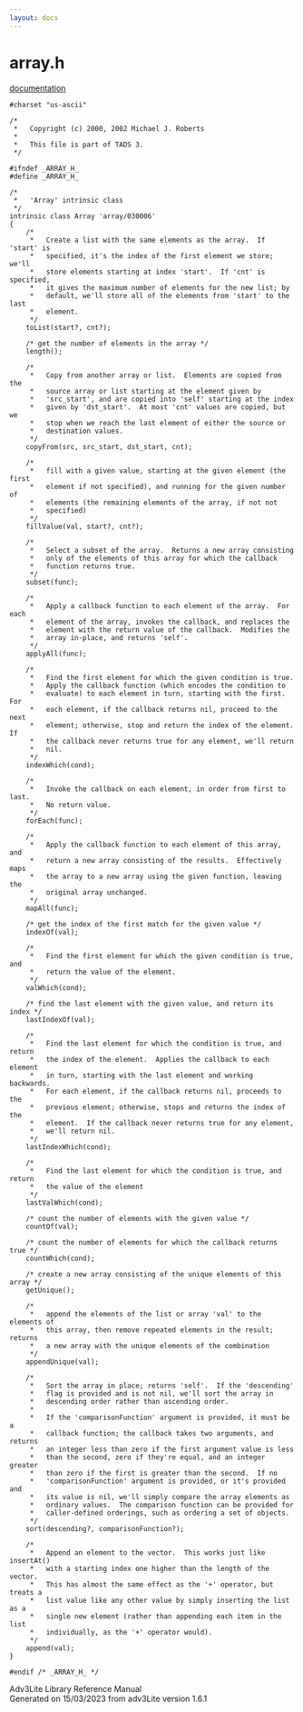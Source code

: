 ```yaml
---
layout: docs
---
```

# array.h

[documentation](../file/array.h.html)

    #charset "us-ascii"

    /* 
     *   Copyright (c) 2000, 2002 Michael J. Roberts
     *   
     *   This file is part of TADS 3.  
     */

    #ifndef _ARRAY_H_
    #define _ARRAY_H_

    /*
     *   'Array' intrinsic class
     */
    intrinsic class Array 'array/030006'
    {
        /* 
         *   Create a list with the same elements as the array.  If 'start' is
         *   specified, it's the index of the first element we store; we'll
         *   store elements starting at index 'start'.  If 'cnt' is specified,
         *   it gives the maximum number of elements for the new list; by
         *   default, we'll store all of the elements from 'start' to the last
         *   element.  
         */
        toList(start?, cnt?);

        /* get the number of elements in the array */
        length();

        /* 
         *   Copy from another array or list.  Elements are copied from the
         *   source array or list starting at the element given by
         *   'src_start', and are copied into 'self' starting at the index
         *   given by 'dst_start'.  At most 'cnt' values are copied, but we
         *   stop when we reach the last element of either the source or
         *   destination values.  
         */
        copyFrom(src, src_start, dst_start, cnt);

        /* 
         *   fill with a given value, starting at the given element (the first
         *   element if not specified), and running for the given number of
         *   elements (the remaining elements of the array, if not not
         *   specified) 
         */
        fillValue(val, start?, cnt?);

        /*
         *   Select a subset of the array.  Returns a new array consisting
         *   only of the elements of this array for which the callback
         *   function returns true.  
         */
        subset(func);

        /*
         *   Apply a callback function to each element of the array.  For each
         *   element of the array, invokes the callback, and replaces the
         *   element with the return value of the callback.  Modifies the
         *   array in-place, and returns 'self'. 
         */
        applyAll(func);

        /* 
         *   Find the first element for which the given condition is true.
         *   Apply the callback function (which encodes the condition to
         *   evaluate) to each element in turn, starting with the first.  For
         *   each element, if the callback returns nil, proceed to the next
         *   element; otherwise, stop and return the index of the element.  If
         *   the callback never returns true for any element, we'll return
         *   nil.  
         */
        indexWhich(cond);

        /* 
         *   Invoke the callback on each element, in order from first to last.
         *   No return value.  
         */
        forEach(func);

        /*
         *   Apply the callback function to each element of this array, and
         *   return a new array consisting of the results.  Effectively maps
         *   the array to a new array using the given function, leaving the
         *   original array unchanged.  
         */
        mapAll(func);

        /* get the index of the first match for the given value */
        indexOf(val);

        /* 
         *   Find the first element for which the given condition is true, and
         *   return the value of the element.  
         */
        valWhich(cond);

        /* find the last element with the given value, and return its index */
        lastIndexOf(val);

        /* 
         *   Find the last element for which the condition is true, and return
         *   the index of the element.  Applies the callback to each element
         *   in turn, starting with the last element and working backwards.
         *   For each element, if the callback returns nil, proceeds to the
         *   previous element; otherwise, stops and returns the index of the
         *   element.  If the callback never returns true for any element,
         *   we'll return nil.  
         */
        lastIndexWhich(cond);

        /* 
         *   Find the last element for which the condition is true, and return
         *   the value of the element 
         */
        lastValWhich(cond);

        /* count the number of elements with the given value */
        countOf(val);

        /* count the number of elements for which the callback returns true */
        countWhich(cond);

        /* create a new array consisting of the unique elements of this array */
        getUnique();

        /*
         *   append the elements of the list or array 'val' to the elements of
         *   this array, then remove repeated elements in the result; returns
         *   a new array with the unique elements of the combination 
         */
        appendUnique(val);

        /* 
         *   Sort the array in place; returns 'self'.  If the 'descending'
         *   flag is provided and is not nil, we'll sort the array in
         *   descending order rather than ascending order.
         *   
         *   If the 'comparisonFunction' argument is provided, it must be a
         *   callback function; the callback takes two arguments, and returns
         *   an integer less than zero if the first argument value is less
         *   than the second, zero if they're equal, and an integer greater
         *   than zero if the first is greater than the second.  If no
         *   'comparisonFunction' argument is provided, or it's provided and
         *   its value is nil, we'll simply compare the array elements as
         *   ordinary values.  The comparison function can be provided for
         *   caller-defined orderings, such as ordering a set of objects.  
         */
        sort(descending?, comparisonFunction?);

        /* 
         *   Append an element to the vector.  This works just like insertAt()
         *   with a starting index one higher than the length of the vector.
         *   This has almost the same effect as the '+' operator, but treats a
         *   list value like any other value by simply inserting the list as a
         *   single new element (rather than appending each item in the list
         *   individually, as the '+' operator would).  
         */
        append(val);
    }

    #endif /* _ARRAY_H_ */

<div class="ftr">

Adv3Lite Library Reference Manual  
Generated on 15/03/2023 from adv3Lite version 1.6.1

</div>
